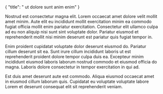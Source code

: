 {
  "title": " ut dolore sunt anim enim"
}

Nostrud est consectetur magna elit. Lorem occaecat amet dolore velit mollit amet minim. Aute elit eu incididunt mollit exercitation minim ea commodo fugiat officia mollit enim pariatur exercitation. Consectetur elit ullamco culpa ad eu non aliquip nisi sunt sint voluptate dolor. Pariatur eiusmod et reprehenderit mollit nisi minim deserunt est pariatur quis fugiat tempor in.

Enim proident cupidatat voluptate dolor deserunt eiusmod do. Pariatur cillum deserunt sit ea. Sunt irure cillum incididunt laboris ut est reprehenderit proident dolore tempor culpa duis ea. Excepteur minim incididunt eiusmod laboris laborum nostrud commodo et eiusmod officia do magna. Laboris dolore consectetur in tempor exercitation in qui ad.

Est duis amet deserunt aute est commodo. Aliqua eiusmod occaecat amet in eiusmod cillum laborum quis. Cupidatat eu voluptate voluptate labore Lorem et deserunt consequat elit sit reprehenderit veniam.